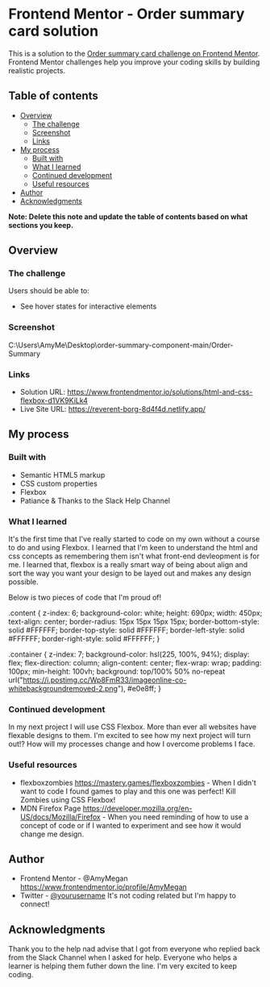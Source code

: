 # Frontend Mentor - Order summary card solution

This is a solution to the [Order summary card challenge on Frontend Mentor](https://www.frontendmentor.io/challenges/order-summary-component-QlPmajDUj). Frontend Mentor challenges help you improve your coding skills by building realistic projects. 

## Table of contents

- [Overview](#overview)
  - [The challenge](#the-challenge)
  - [Screenshot](#screenshot)
  - [Links](#links)
- [My process](#my-process)
  - [Built with](#built-with)
  - [What I learned](#what-i-learned)
  - [Continued development](#continued-development)
  - [Useful resources](#useful-resources)
- [Author](#author)
- [Acknowledgments](#acknowledgments)

**Note: Delete this note and update the table of contents based on what sections you keep.**

## Overview

### The challenge

Users should be able to:

- See hover states for interactive elements

### Screenshot

C:\Users\AmyMe\Desktop\order-summary-component-main/Order-Summary

### Links

- Solution URL: https://www.frontendmentor.io/solutions/html-and-css-flexbox-d1VK9KiLk4
- Live Site URL: https://reverent-borg-8d4f4d.netlify.app/

## My process

### Built with

- Semantic HTML5 markup
- CSS custom properties
- Flexbox
- Patiance & Thanks to the Slack Help Channel 

### What I learned

It's the first time that I've really started to code on my own without a course to do and using Flexbox. 
I learned that I'm keen to understand the html and css concepts as remembering them isn't what front-end devleopment is for me. 
I learned that, flexbox is a really smart way of being about align and sort the way you want your design to be layed out and makes any design possible. 

Below is two pieces of code that I'm proud of! 

.content {
  z-index: 6;
  background-color: white;
  height: 690px;
  width: 450px;
  text-align: center;
  border-radius: 15px 15px 15px 15px;
  border-bottom-style: solid 	#FFFFFF;
  border-top-style: solid 	#FFFFFF;
  border-left-style: solid 	#FFFFFF;
  border-right-style: solid 	#FFFFFF;
}

.container {
  z-index: 7;
 background-color: hsl(225, 100%, 94%);
 display: flex;
 flex-direction: column;
 align-content: center;
 flex-wrap: wrap;
 padding: 100px;
 min-height: 100vh;
 background: top/100% 50% no-repeat
      url("https://i.postimg.cc/Wp8FmR33/imageonline-co-whitebackgroundremoved-2.png"),
    #e0e8ff;
}

### Continued development

In my next project I will use CSS Flexbox. More than ever all websites have flexable designs to them.
I'm excited to see how my next project will turn out!? How will my processes change and how I overcome problems I face. 


### Useful resources

- flexboxzombies https://mastery.games/flexboxzombies  - When I didn't want to code I found games to play and this one was perfect! Kill Zombies using CSS Flexbox! 
- MDN Firefox Page https://developer.mozilla.org/en-US/docs/Mozilla/Firefox - When you need reminding of how to use a concept of code or if I wanted to experiment and see how it would change me design. 

## Author

- Frontend Mentor - @AmyMegan  https://www.frontendmentor.io/profile/AmyMegan
- Twitter - [@yourusername](https://twitter.com/Amy_Megan1995) It's not coding related but I'm happy to connect! 


## Acknowledgments

Thank you to the help nad advise that I got from everyone who replied back from the Slack Channel when I asked for help. 
Everyone who helps a learner is helping them futher down the line. I'm very excited to keep coding. 
